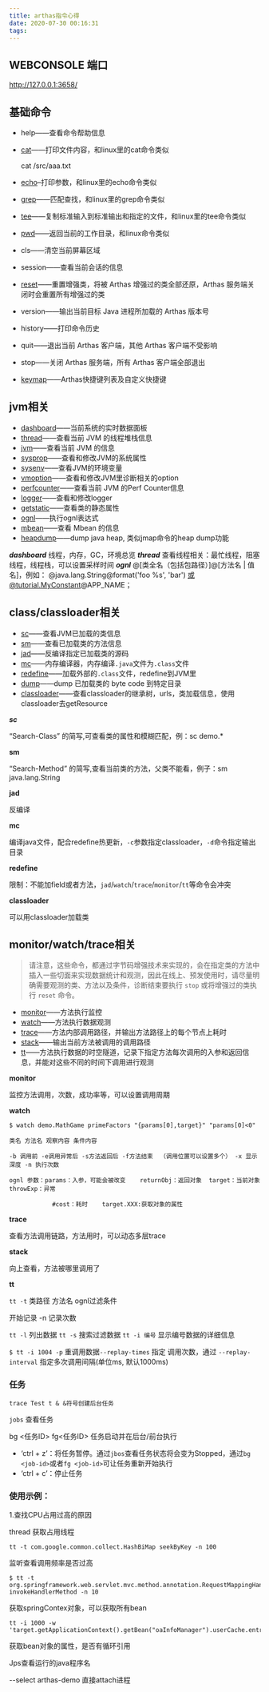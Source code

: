 ```yaml
---
title: arthas指令心得
date: 2020-07-30 00:16:31
tags:
---
```

## WEBCONSOLE 端口

<http://127.0.0.1:3658/>

## 基础命令

- help——查看命令帮助信息

- [cat](https://alibaba.github.io/arthas/cat.html)——打印文件内容，和linux里的cat命令类似

   cat /src/aaa.txt

- [echo](https://alibaba.github.io/arthas/echo.html)–打印参数，和linux里的echo命令类似

- [grep](https://alibaba.github.io/arthas/grep.html)——匹配查找，和linux里的grep命令类似

- [tee](https://alibaba.github.io/arthas/tee.html)——复制标准输入到标准输出和指定的文件，和linux里的tee命令类似

- [pwd](https://alibaba.github.io/arthas/pwd.html)——返回当前的工作目录，和linux命令类似

- cls——清空当前屏幕区域
<!-- more -->
- session——查看当前会话的信息

- [reset](https://alibaba.github.io/arthas/reset.html)——重置增强类，将被 Arthas 增强过的类全部还原，Arthas 服务端关闭时会重置所有增强过的类

- version——输出当前目标 Java 进程所加载的 Arthas 版本号

- history——打印命令历史

- quit——退出当前 Arthas 客户端，其他 Arthas 客户端不受影响

- stop——关闭 Arthas 服务端，所有 Arthas 客户端全部退出

- [keymap](https://alibaba.github.io/arthas/keymap.html)——Arthas快捷键列表及自定义快捷键



## jvm相关

- [dashboard](https://alibaba.github.io/arthas/dashboard.html)——当前系统的实时数据面板
- [thread](https://alibaba.github.io/arthas/thread.html)——查看当前 JVM 的线程堆栈信息
- [jvm](https://alibaba.github.io/arthas/jvm.html)——查看当前 JVM 的信息
- [sysprop](https://alibaba.github.io/arthas/sysprop.html)——查看和修改JVM的系统属性
- [sysenv](https://alibaba.github.io/arthas/sysenv.html)——查看JVM的环境变量
- [vmoption](https://alibaba.github.io/arthas/vmoption.html)——查看和修改JVM里诊断相关的option
- [perfcounter](https://alibaba.github.io/arthas/perfcounter.html)——查看当前 JVM 的Perf Counter信息
- [logger](https://alibaba.github.io/arthas/logger.html)——查看和修改logger
- [getstatic](https://alibaba.github.io/arthas/getstatic.html)——查看类的静态属性
- [ognl](https://alibaba.github.io/arthas/ognl.html)——执行ognl表达式
- [mbean](https://alibaba.github.io/arthas/mbean.html)——查看 Mbean 的信息
- [heapdump](https://alibaba.github.io/arthas/heapdump.html)——dump java heap, 类似jmap命令的heap dump功能

***dashboard***
线程，内存，GC，环境总览
***thread***
查看线程相关：最忙线程，阻塞线程，线程栈，可以设置采样时间
***ognl***
@[类全名（包括包路径）]@[方法名 |  值名]，例如：
@java.lang.String@format('foo %s', 'bar')
或@tutorial.MyConstant@APP_NAME；



## class/classloader相关

- [sc](https://alibaba.github.io/arthas/sc.html)——查看JVM已加载的类信息
- [sm](https://alibaba.github.io/arthas/sm.html)——查看已加载类的方法信息
- [jad](https://alibaba.github.io/arthas/jad.html)——反编译指定已加载类的源码
- [mc](https://alibaba.github.io/arthas/mc.html)——内存编译器，内存编译`.java`文件为`.class`文件
- [redefine](https://alibaba.github.io/arthas/redefine.html)——加载外部的`.class`文件，redefine到JVM里
- [dump](https://alibaba.github.io/arthas/dump.html)——dump 已加载类的 byte code 到特定目录
- [classloader](https://alibaba.github.io/arthas/classloader.html)——查看classloader的继承树，urls，类加载信息，使用classloader去getResource



***sc***

“Search-Class” 的简写,可查看类的属性和模糊匹配，例：sc demo.*

**sm**

“Search-Method” 的简写,查看当前类的方法，父类不能看，例子：sm java.lang.String

**jad**

反编译

**mc**

编译java文件，配合redefine热更新，`-c`参数指定classloader，`-d`命令指定输出目录

**redefine**

限制：不能加field或者方法，`jad`/`watch`/`trace`/`monitor`/`tt`等命令会冲突

**classloader**

可以用classloader加载类



## monitor/watch/trace相关

> 请注意，这些命令，都通过字节码增强技术来实现的，会在指定类的方法中插入一些切面来实现数据统计和观测，因此在线上、预发使用时，请尽量明确需要观测的类、方法以及条件，诊断结束要执行 `stop` 或将增强过的类执行 `reset` 命令。

- [monitor](https://alibaba.github.io/arthas/monitor.html)——方法执行监控
- [watch](https://alibaba.github.io/arthas/watch.html)——方法执行数据观测
- [trace](https://alibaba.github.io/arthas/trace.html)——方法内部调用路径，并输出方法路径上的每个节点上耗时
- [stack](https://alibaba.github.io/arthas/stack.html)——输出当前方法被调用的调用路径
- [tt](https://alibaba.github.io/arthas/tt.html)——方法执行数据的时空隧道，记录下指定方法每次调用的入参和返回信息，并能对这些不同的时间下调用进行观测

**monitor**

监控方法调用，次数，成功率等，可以设置调用周期

**watch**

	$ watch demo.MathGame primeFactors "{params[0],target}" "params[0]<0"
	
	类名 方法名 观察内容 条件内容
	
	-b 调用前 -e调用异常后 -s方法返回后 -f方法结束  （调用位置可以设置多个） -x 显示深度 -n 执行次数
	
	ognl 参数：params：入参，可能会被改变	returnObj：返回对象	target：当前对象	throwExp：异常
	
				#cost：耗时	target.XXX:获取对象的属性

**trace**

查看方法调用链路，方法用时，可以动态多层trace

**stack**

向上查看，方法被哪里调用了

**tt**

`tt -t` 类路径 方法名 ognl过滤条件

开始记录 -n 记录次数

`tt -l` 列出数据 `tt -s` 搜索过滤数据 `tt -i 编号` 显示编号数据的详细信息

`$ tt -i 1004 -p` 重调用数据`--replay-times` 指定 调用次数，通过 `--replay-interval` 指定多次调用间隔(单位ms, 默认1000ms)



### 任务

```
trace Test t & &符号创建后台任务
```

`jobs` 查看任务

bg <任务ID>  fg<任务ID> 任务启动并在后台/前台执行

- ‘ctrl + z’：将任务暂停。通过`jbos`查看任务状态将会变为Stopped，通过`bg <job-id>`或者`fg <job-id>`可让任务重新开始执行
- ‘ctrl + c’：停止任务



### 使用示例：

1.查找CPU占用过高的原因

thread 获取占用线程

```
tt -t com.google.common.collect.HashBiMap seekByKey -n 100
```

监听查看调用频率是否过高

```
$ tt -t org.springframework.web.servlet.mvc.method.annotation.RequestMappingHandlerAdapter invokeHandlerMethod -n 10
```

获取springContex对象，可以获取所有bean

```
tt -i 1000 -w 'target.getApplicationContext().getBean("oaInfoManager").userCache.entrySet()‘
```

获取bean对象的属性，是否有循环引用



Jps查看运行的java程序名

--select arthas-demo 直接attach进程
